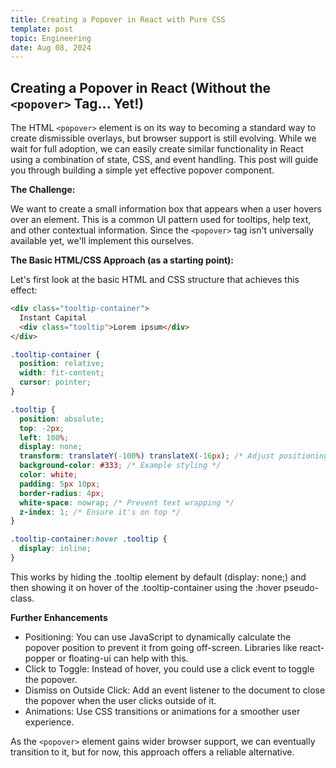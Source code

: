 ```yaml
---
title: Creating a Popover in React with Pure CSS
template: post
topic: Engineering
date: Aug 08, 2024
---
```


## Creating a Popover in React (Without the `<popover>` Tag... Yet!)

The HTML `<popover>` element is on its way to becoming a standard way to create dismissible overlays, but browser support is still evolving. While we wait for full adoption, we can easily create similar functionality in React using a combination of state, CSS, and event handling. This post will guide you through building a simple yet effective popover component.

**The Challenge:**

We want to create a small information box that appears when a user hovers over an element. This is a common UI pattern used for tooltips, help text, and other contextual information. Since the `<popover>` tag isn't universally available yet, we'll implement this ourselves.

**The Basic HTML/CSS Approach (as a starting point):**

Let's first look at the basic HTML and CSS structure that achieves this effect:

```html
<div class="tooltip-container">
  Instant Capital
  <div class="tooltip">Lorem ipsum</div>
</div>
```

```css
.tooltip-container {
  position: relative;
  width: fit-content;
  cursor: pointer;
}

.tooltip {
  position: absolute;
  top: -2px;
  left: 100%;
  display: none;
  transform: translateY(-100%) translateX(-16px); /* Adjust positioning as needed */
  background-color: #333; /* Example styling */
  color: white;
  padding: 5px 10px;
  border-radius: 4px;
  white-space: nowrap; /* Prevent text wrapping */
  z-index: 1; /* Ensure it's on top */
}

.tooltip-container:hover .tooltip {
  display: inline;
}
```

This works by hiding the .tooltip element by default (display: none;) and then showing it on hover of the .tooltip-container using the :hover pseudo-class.

**Further Enhancements**

- Positioning: You can use JavaScript to dynamically calculate the popover position to prevent it from going off-screen. Libraries like react-popper or floating-ui can help with this.
- Click to Toggle: Instead of hover, you could use a click event to toggle the popover.
- Dismiss on Outside Click: Add an event listener to the document to close the popover when the user clicks outside of it.
- Animations: Use CSS transitions or animations for a smoother user experience.

As the `<popover>` element gains wider browser support, we can eventually transition to it, but for now, this approach offers a reliable alternative.
